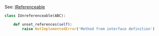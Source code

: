 See: [IReferenceable](../../../toolkit_api/python/components/refer/ireferenceable/)
```python
class IUnreferenceable(ABC):

    def unset_references(self):
        raise NotImplementedError('Method from interface definition')

```
